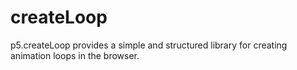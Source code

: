 # createLoop

p5.createLoop provides a simple and structured library for creating animation loops in the browser.

